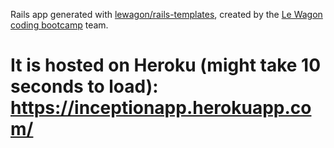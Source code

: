 Rails app generated with [lewagon/rails-templates](https://github.com/lewagon/rails-templates), created by the [Le Wagon coding bootcamp](https://www.lewagon.com) team.
# It is hosted on Heroku (might take 10 seconds to load): https://inceptionapp.herokuapp.com/
